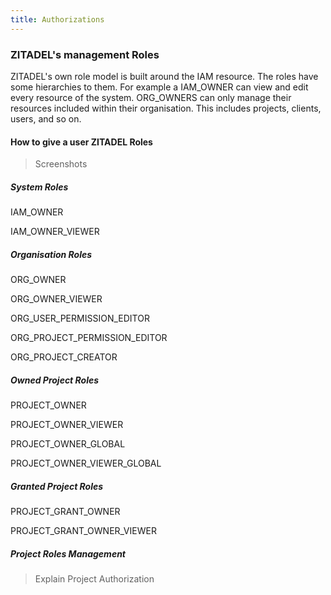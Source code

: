 ```yaml
---
title: Authorizations
---
```


### ZITADEL's management Roles

ZITADEL's own role model is built around the IAM resource. The roles have some hierarchies to them. For example a IAM_OWNER can view and edit every resource of the system. ORG_OWNERS can only manage their resources included within their organisation. This includes projects, clients, users, and so on.

#### How to give a user ZITADEL Roles


> Screenshots

##### System Roles

IAM_OWNER

IAM_OWNER_VIEWER

##### Organisation Roles

ORG_OWNER

ORG_OWNER_VIEWER

ORG_USER_PERMISSION_EDITOR

ORG_PROJECT_PERMISSION_EDITOR

ORG_PROJECT_CREATOR

##### Owned Project Roles

PROJECT_OWNER

PROJECT_OWNER_VIEWER

PROJECT_OWNER_GLOBAL

PROJECT_OWNER_VIEWER_GLOBAL

##### Granted Project Roles

PROJECT_GRANT_OWNER

PROJECT_GRANT_OWNER_VIEWER

##### Project Roles Management

> Explain Project Authorization
